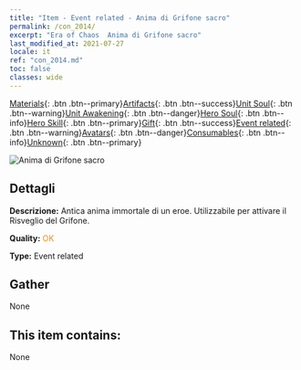 ```yaml
---
title: "Item - Event related - Anima di Grifone sacro"
permalink: /con_2014/
excerpt: "Era of Chaos  Anima di Grifone sacro"
last_modified_at: 2021-07-27
locale: it
ref: "con_2014.md"
toc: false
classes: wide
---
```

 [Materials](/ItemsIT/){: .btn .btn--primary}[Artifacts](/ItemsIT/Artifacts/){: .btn .btn--success}[Unit Soul](/ItemsIT/UnitSoul/){: .btn .btn--warning}[Unit Awakening](/ItemsIT/UnitAwakening/){: .btn .btn--danger}[Hero Soul](/ItemsIT/HeroSoul/){: .btn .btn--info}[Hero Skill](/ItemsIT/HeroSkill/){: .btn .btn--primary}[Gift](/ItemsIT/Gift/){: .btn .btn--success}[Event related](/ItemsIT/Events/){: .btn .btn--warning}[Avatars](/ItemsIT/Avatars/){: .btn .btn--danger}[Consumables](/ItemsIT/Consumables/){: .btn .btn--info}[Unknown](/ItemsIT/Unknown/){: .btn .btn--primary}

 ![Anima di Grifone sacro](/images/t/juexing_103.jpg)

## Dettagli
 **Descrizione:** Antica anima immortale di un eroe. Utilizzabile per attivare il Risveglio del Grifone.

 **Quality:** <span style="color: #FF8C00">OK</span>

 **Type:** Event related

## Gather

  None

## This item contains:

  None

